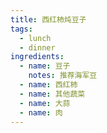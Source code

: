 ```yaml
---
title: 西红柿炖豆子
tags:
  - lunch
  - dinner
ingredients:
  - name: 豆子
    notes: 推荐海军豆
  - name: 西红柿
  - name: 其他蔬菜
  - name: 大蒜
  - name: 肉
---
```

